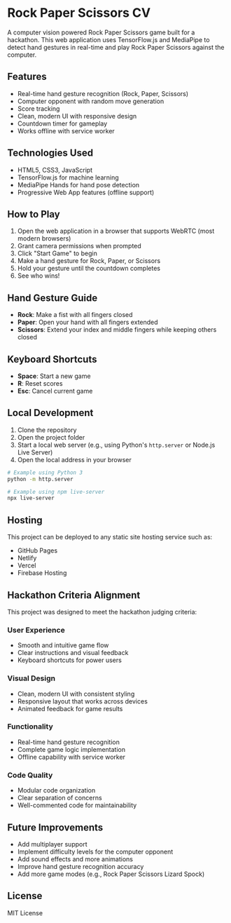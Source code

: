 # Rock Paper Scissors CV

A computer vision powered Rock Paper Scissors game built for a hackathon. This web application uses TensorFlow.js and MediaPipe to detect hand gestures in real-time and play Rock Paper Scissors against the computer.

## Features

- Real-time hand gesture recognition (Rock, Paper, Scissors)
- Computer opponent with random move generation
- Score tracking
- Clean, modern UI with responsive design
- Countdown timer for gameplay
- Works offline with service worker

## Technologies Used

- HTML5, CSS3, JavaScript
- TensorFlow.js for machine learning
- MediaPipe Hands for hand pose detection
- Progressive Web App features (offline support)

## How to Play

1. Open the web application in a browser that supports WebRTC (most modern browsers)
2. Grant camera permissions when prompted
3. Click "Start Game" to begin
4. Make a hand gesture for Rock, Paper, or Scissors
5. Hold your gesture until the countdown completes
6. See who wins!

## Hand Gesture Guide

- **Rock**: Make a fist with all fingers closed
- **Paper**: Open your hand with all fingers extended
- **Scissors**: Extend your index and middle fingers while keeping others closed

## Keyboard Shortcuts

- **Space**: Start a new game
- **R**: Reset scores
- **Esc**: Cancel current game

## Local Development

1. Clone the repository
2. Open the project folder
3. Start a local web server (e.g., using Python's `http.server` or Node.js Live Server)
4. Open the local address in your browser

```bash
# Example using Python 3
python -m http.server

# Example using npm live-server
npx live-server
```

## Hosting

This project can be deployed to any static site hosting service such as:
- GitHub Pages
- Netlify
- Vercel
- Firebase Hosting

## Hackathon Criteria Alignment

This project was designed to meet the hackathon judging criteria:

### User Experience
- Smooth and intuitive game flow
- Clear instructions and visual feedback
- Keyboard shortcuts for power users

### Visual Design
- Clean, modern UI with consistent styling
- Responsive layout that works across devices
- Animated feedback for game results

### Functionality
- Real-time hand gesture recognition
- Complete game logic implementation
- Offline capability with service worker

### Code Quality
- Modular code organization
- Clear separation of concerns
- Well-commented code for maintainability

## Future Improvements

- Add multiplayer support
- Implement difficulty levels for the computer opponent
- Add sound effects and more animations
- Improve hand gesture recognition accuracy
- Add more game modes (e.g., Rock Paper Scissors Lizard Spock)

## License

MIT License
